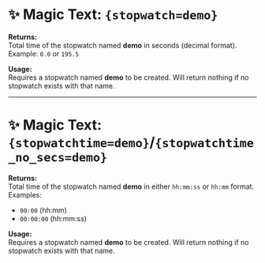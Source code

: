 # ✨ Magic Text: `{stopwatch=demo}`

**Returns:**  
Total time of the stopwatch named **demo** in seconds (decimal format).  
Example: `0.0` or `195.5`

**Usage:**  
Requires a stopwatch named **demo** to be created. Will return nothing if no stopwatch exists with that name.

---

# ✨ Magic Text: `{stopwatchtime=demo}`/`{stopwatchtime_no_secs=demo}`

**Returns:**  
Total time of the stopwatch named **demo** in either `hh:mm:ss` or `hh:mm` format.  
Examples:  
- `00:00` (hh:mm)  
- `00:00:00` (hh:mm:ss)

**Usage:**  
Requires a stopwatch named **demo** to be created. Will return nothing if no stopwatch exists with that name.
